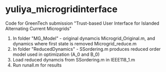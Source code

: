 # yuliya_microgridinterface

Code for GreenTech submission "Trust-based User Interface for Islanded Alternating Current Microgrids"

1. In folder "MG_Model" - original dynamcis Microgrid_Original.m,  and dynamics where first state is removed Microgrid_reduce.m
2. In folder "ReducedDynamics" - SSordering.m produces reduced order model used in optimization (A_0 and B_0)
3. Load reduced dynamcis from SSordering.m in IEEE118_1.m
4. Run runall.m for results
